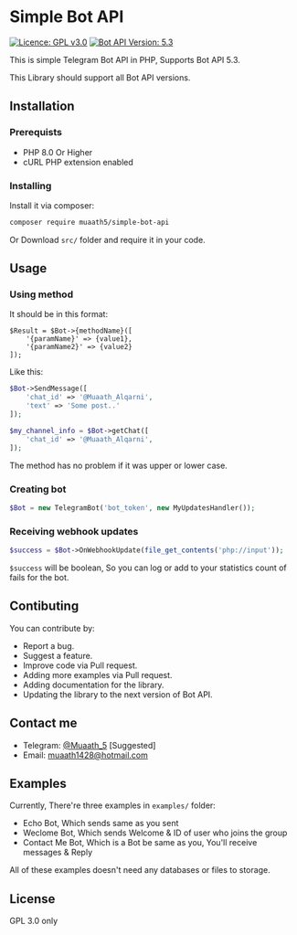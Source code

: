 # Simple Bot API
[![Licence: GPL v3.0](https://img.shields.io/badge/Licence-GPL%20v3.0-green)](LICENCE)
[![Bot API Version: 5.3](https://img.shields.io/badge/Bot%20API%20Version-5.3-dodgerblue)](https://core.telegram.org/bots/api#april-26-2021)


This is simple Telegram Bot API in PHP, Supports Bot API 5.3.

This Library should support all Bot API versions.

## Installation

### Prerequists
- PHP 8.0 Or Higher
- cURL PHP extension enabled

### Installing
Install it via composer:
```sh
composer require muaath5/simple-bot-api
```
Or Download `src/` folder and require it in your code.

## Usage

### Using method
It should be in this format:
```
$Result = $Bot->{methodName}([
    '{paramName}' => {value1},
    '{paramName2}' => {value2}
]);
```

Like this:
```php
$Bot->SendMessage([
    'chat_id' => '@Muaath_Alqarni',
    'text' => 'Some post..'
]);

$my_channel_info = $Bot->getChat([
    'chat_id' => '@Muaath_Alqarni',
]);
```

The method has no problem if it was upper or lower case.

### Creating bot
```php
$Bot = new TelegramBot('bot_token', new MyUpdatesHandler());
```

### Receiving webhook updates
```php
$success = $Bot->OnWebhookUpdate(file_get_contents('php://input'));
```
`$success` will be boolean, So you can log or add to your statistics count of fails for the bot.


## Contibuting
You can contribute by:
- Report a bug.
- Suggest a feature.
- Improve code via Pull request.
- Adding more examples via Pull request.
- Adding documentation for the library.
- Updating the library to the next version of Bot API.

## Contact me
- Telegram: [@Muaath_5](https://t.me/Muaath_5) [Suggested]
- Email: muaath1428@hotmail.com

## Examples
Currently, There're three examples in `examples/` folder:
- Echo Bot, Which sends same as you sent
- Weclome Bot, Which sends Welcome & ID of user who joins the group
- Contact Me Bot, Which is a Bot be same as you, You'll receive messages & Reply

All of these examples doesn't need any databases or files to storage.

## License
GPL 3.0 only